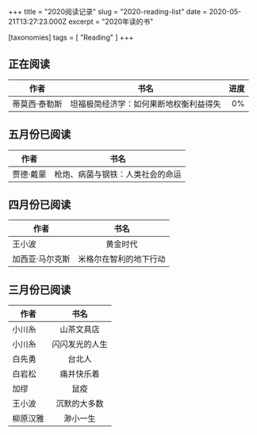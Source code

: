 +++
title = "2020阅读记录"
slug = "2020-reading-list"
date = 2020-05-21T13:27:23.000Z
excerpt = "2020年读的书"

[taxonomies]
tags = [ "Reading" ]
+++

## 正在阅读

|作者|书名|进度|
| ------------- |:-------------:| -----:|
|蒂莫西·泰勒斯|坦福极简经济学：如何果断地权衡利益得失|0%|

## 五月份已阅读

|作者|书名|
| ------------- |:-------------:|
|贾德·戴蒙|枪炮、病菌与钢铁：人类社会的命运|

## 四月份已阅读

|作者|书名|
| ------------- |:-------------:|
|王小波|黄金时代|
|加西亚·马尔克斯|米格尔在智利的地下行动|

## 三月份已阅读

|作者|书名|
| ------------- |:-------------:|
|小川糸|山茶文具店|
|小川糸|闪闪发光的人生|
|白先勇|台北人|
|白岩松|痛并快乐着|
|加缪|鼠疫|
|王小波|沉默的大多数|
|柳原汉雅|渺小一生|
